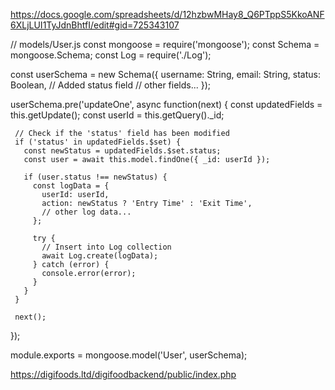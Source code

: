 https://docs.google.com/spreadsheets/d/12hzbwMHay8_Q6PTppS5KkoANF6XLjLUI1TyJdnBhtfI/edit#gid=725343107



   // models/User.js
   const mongoose = require('mongoose');
   const Schema = mongoose.Schema;
   const Log = require('./Log');

   const userSchema = new Schema({
     username: String,
     email: String,
     status: Boolean, // Added status field
     // other fields...
   });

   userSchema.pre('updateOne', async function(next) {
     const updatedFields = this.getUpdate();
     const userId = this.getQuery()._id;

     // Check if the 'status' field has been modified
     if ('status' in updatedFields.$set) {
       const newStatus = updatedFields.$set.status;
       const user = await this.model.findOne({ _id: userId });

       if (user.status !== newStatus) {
         const logData = {
           userId: userId,
           action: newStatus ? 'Entry Time' : 'Exit Time',
           // other log data...
         };

         try {
           // Insert into Log collection
           await Log.create(logData);
         } catch (error) {
           console.error(error);
         }
       }
     }

     next();
   });

   module.exports = mongoose.model('User', userSchema);



https://digifoods.ltd/digifoodbackend/public/index.php



























   <?php
$uri = urldecode(
    parse_url($_SERVER['REQUEST_URI'], PHP_URL_PATH)
);

// This file allows us to emulate Apache's "mod_rewrite" functionality from the
// built-in PHP web server. This provides a convenient way to test a Laravel
// application without having installed a "real" web server software here.
if ($uri !== '/' && file_exists(__DIR__.'/public'.$uri)) {
    return false;
}

require_once __DIR__.'/public/index.php';
